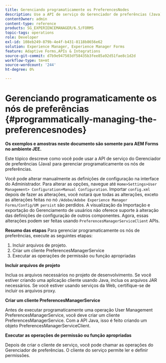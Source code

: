 ```yaml
---
title: Gerenciando programaticamente os PreferencesNodes
description: Use a API de serviço do Gerenciador de preferências (Java) para gerenciar programaticamente os nós de preferências.
contentOwner: admin
content-type: reference
products: SG_EXPERIENCEMANAGER/6.5/FORMS
topic-tags: operations
role: Developer
exl-id: 108eb249-879b-4e4f-b431-8118b8656e62
solution: Experience Manager, Experience Manager Forms
feature: Adaptive Forms,APIs & Integrations
source-git-commit: d7b9e947503df58435b3fee85a92d51fae8c1d2d
workflow-type: tm+mt
source-wordcount: '244'
ht-degree: 0%

---
```


# Gerenciando programaticamente os nós de preferências {#programmatically-managing-the-preferencesnodes}

**Os exemplos e amostras neste documento são somente para AEM Forms no ambiente JEE.**

Este tópico descreve como você pode usar a API de serviço do Gerenciador de preferências (Java) para gerenciar programaticamente os nós de preferências.

Você pode alterar manualmente as definições de configuração na interface do Administrador. Para alterar as opções, navegue até `Home>Settings>User Management> Configuration>Manual Configuration`. Importar `config.xml` depois de fazer as alterações, você notará que todas as alterações, exceto as alterações feitas no nó `/Adobe/Adobe Experience Manager Forms/Config/UM persist` são perdidos. A visualização da Importação e exportação do Gerenciamento de usuários não oferece suporte à alteração das definições de configuração de outros componentes. Agora, essas alterações podem ser feitas usando `PreferencesManagerServiceClient` APIs.

**Resumo das etapas** Para gerenciar programaticamente os nós de preferências, execute as seguintes etapas:

1. Incluir arquivos de projeto.
1. Criar um cliente PreferencesManagerService
1. Executar as operações de permissão ou função apropriadas

**Incluir arquivos de projeto**

Inclua os arquivos necessários no projeto de desenvolvimento. Se você estiver criando uma aplicação cliente usando Java, inclua os arquivos JAR necessários. Se você estiver usando serviços da Web, certifique-se de incluir os arquivos proxy.

**Criar um cliente PreferencesManagerService**

Antes de executar programaticamente uma operação User Management PreferencesManagerService, você deve criar um cliente PreferencesManagerService. Com a API Java, isso é feito criando um objeto PreferencesManagerServiceClient.

**Executar as operações de permissão ou função apropriadas**

Depois de criar o cliente de serviço, você pode chamar as operações do Gerenciador de preferências. O cliente do serviço permite ler e definir permissões.
